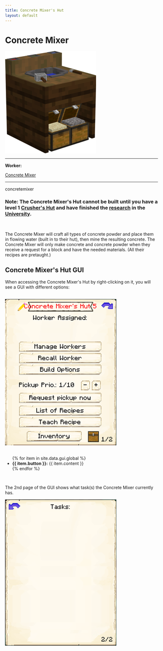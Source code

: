 ```yaml
---
title: Concrete Mixer's Hut
layout: default
---
```

# Concrete Mixer

<div class="infobox box text-center">
    <img src="../../assets/images/buildings/concretemixer.png" alt="Concrete Mixer" />
    <hr />
    <div class="row section-text text-left">
        <div class="col">
        <p><strong>Worker:</strong></p>
        </div>
        <div class="col">
        <p><a href="../workers/concretemixer">Concrete Mixer</a></p>
        </div>
    </div>
    <hr />
    <recipe>concretemixer</recipe>
</div>

### Note: The Concrete Mixer's Hut cannot be built until you have a level 1 [Crusher's Hut](../../source/buildings/crusher) and have finished the [research](../../source/systems/research) in the [University](../../source/buildings/university).
<br>

The Concrete Mixer will craft all types of concrete powder and place them in flowing water (built in to their hut), then mine the resulting concrete. The Concrete Mixer will only make concrete and concrete powder when they receive a request for a block and have the needed materials. (All their recipes are pretaught.)

## Concrete Mixer's Hut GUI

When accessing the Concrete Mixer's Hut by right-clicking on it, you will see a GUI with different options:

<br>
<div class="row">
  <div class="col-sm-12 col-md">
    <img src="../../assets/images/gui/concretemixergui.png" class="img-fluid mx-auto" alt="Concrete Mixer's Hut GUI">
  </div>
  <div class="col-sm-12 col-md">
    <br>
    <ul>
      {% for item in site.data.gui.global %}
        <li><strong>{{ item.button }}:</strong> {{ item.content }}</li>
      {% endfor %}
    </ul>
  </div>
</div>  
  <br>
  
The 2nd page of the GUI shows what task(s) the Concrete Mixer currently has.
<div class="row">
  <div class="col-sm-12 col-md">
    <img src="../../assets/images/gui/craftertasklist.png" class="img-fluid mx-auto" alt="Concrete Mixer's Hut GUI 2">
  </div>
  <div class="col-sm-12 col-md">
    <br>
  </div>
</div>
<br> <br>
